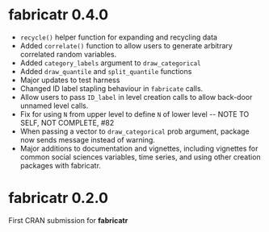 # **fabricatr** 0.4.0

- `recycle()` helper function for expanding and recycling data
- Added `correlate()` function to allow users to generate arbitrary correlated random variables.
- Added `category_labels` argument to `draw_categorical`
- Added `draw_quantile` and `split_quantile` functions
- Major updates to test harness
- Changed ID label stapling behaviour in `fabricate` calls.
- Allow users to pass `ID_label` in level creation calls to allow back-door unnamed level calls.
- Fix for using `N` from upper level to define `N` of lower level -- NOTE TO SELF, NOT COMPLETE, #82
- When passing a vector to `draw_categorical` prob argument, package now sends message instead of warning.
- Major additions to documentation and vignettes, including vignettes for common social sciences variables, time series, and using other creation packages with fabricatr.

# **fabricatr** 0.2.0 

First CRAN submission for **fabricatr**

